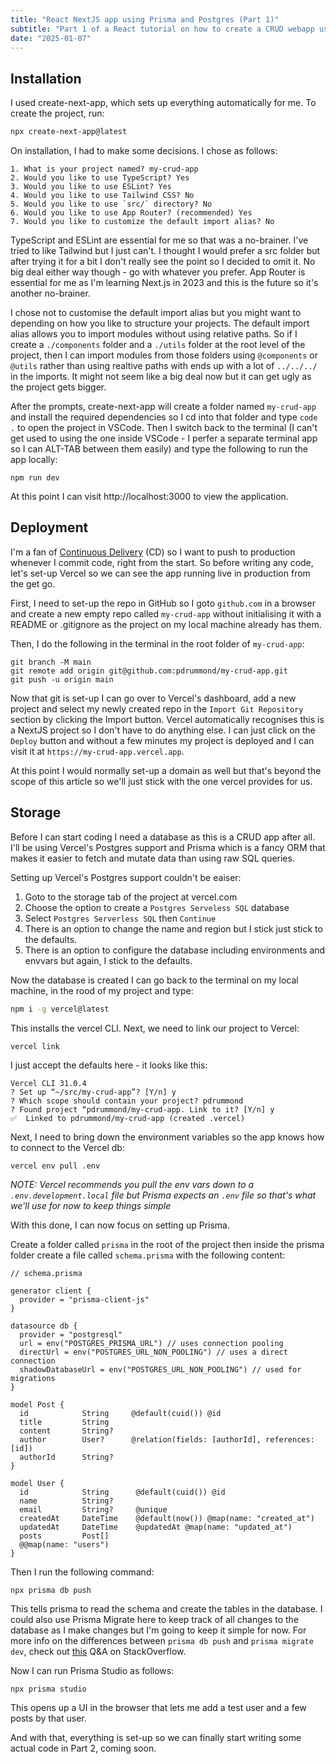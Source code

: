 ```yaml
---
title: "React NextJS app using Prisma and Postgres (Part 1)"
subtitle: "Part 1 of a React tutorial on how to create a CRUD webapp using Next.js 13, Prisma and Postgres."
date: "2025-01-07"
---
```


<!-- end -->

## Installation

I used create-next-app, which sets up everything automatically for me. To create the project, run:

```bash
npx create-next-app@latest
```

On installation, I had to make some decisions. I chose as follows:

```
1. What is your project named? my-crud-app
2. Would you like to use TypeScript? Yes
3. Would you like to use ESLint? Yes
4. Would you like to use Tailwind CSS? No
5. Would you like to use `src/` directory? No
6. Would you like to use App Router? (recommended) Yes
7. Would you like to customize the default import alias? No
```

TypeScript and ESLint are essential for me so that was a no-brainer. I've tried to like Tailwind but I just can't. I thought I would prefer a src folder but after trying it for a bit I don't really see the point so I decided to omit it. No big deal either way though - go with whatever you prefer. App Router is essential for me as I'm learning Next.js in 2023 and this is the future so it's another no-brainer.

I chose not to customise the default import alias but you might want to depending on how you like to structure your projects. The default import alias allows you to import modules without using relative paths. So if I create a `./components` folder and a `./utils` folder at the root level of the project, then I can import modules from those folders using `@components` or `@utils` rather than using realtive paths with ends up with a lot of `../../../` in the imports. It might not seem like a big deal now but it can get ugly as the project gets bigger.

After the prompts, create-next-app will create a folder named `my-crud-app` and install the required dependencies so I cd into that folder and type `code .` to open the project in VSCode. Then I switch back to the terminal (I can't get used to using the one inside VSCode - I perfer a separate terminal app so I can ALT-TAB between them easily) and type the following to run the app locally:

```
npm run dev
```

At this point I can visit http://localhost:3000 to view the application.

## Deployment

I'm a fan of [Continuous Delivery](/posts/on-continuous-delivery) (CD) so I want to push to production whenever I commit code, right from the start. So before writing any code, let's set-up Vercel so we can see the app running live in production from the get go.

First, I need to set-up the repo in GitHub so I goto `github.com` in a browser and create a new empty repo called `my-crud-app` without initialising it with a README or .gitignore as the project on my local machine already has them.

Then, I do the following in the terminal in the root folder of `my-crud-app`:

```
git branch -M main
git remote add origin git@github.com:pdrummond/my-crud-app.git
git push -u origin main
```

Now that git is set-up I can go over to Vercel's dashboard, add a new project and select my newly created repo in the `Import Git Repository` section by clicking the Import button. Vercel automatically recognises this is a NextJS project so I don't have to do anything else. I can just click on the `Deploy` button and without a few minutes my project is deployed and I can visit it at `https://my-crud-app.vercel.app`.

At this point I would normally set-up a domain as well but that's beyond the scope of this article so we'll just stick with the one vercel provides for us.

## Storage

Before I can start coding I need a database as this is a CRUD app after all. I'll be using Vercel's Postgres support and Prisma which is a fancy ORM that makes it easier to fetch and mutate data than using raw SQL queries.

Setting up Vercel's Postgres support couldn't be eaiser:

1. Goto to the storage tab of the project at vercel.com
2. Choose the option to create a `Postgres Serveless SQL` database
3. Select `Postgres Serverless SQL` then `Continue`
4. There is an option to change the name and region but I stick just stick to the defaults.
5. There is an option to configure the database including environments and envvars but again, I stick to the defaults.

Now the database is created I can go back to the terminal on my local machine, in the rood of my project and type:

```bash
npm i -g vercel@latest
```

This installs the vercel CLI. Next, we need to link our project to Vercel:

```
vercel link
```

I just accept the defaults here - it looks like this:

```
Vercel CLI 31.0.4
? Set up “~/src/my-crud-app”? [Y/n] y
? Which scope should contain your project? pdrummond
? Found project “pdrummond/my-crud-app. Link to it? [Y/n] y
✅  Linked to pdrummond/my-crud-app (created .vercel)
```

Next, I need to bring down the environment variables so the app knows how to connect to the Vercel db:

```
vercel env pull .env
```

_*NOTE:* Vercel recommends you pull the env vars down to a `.env.development.local` file but Prisma expects an `.env` file so that's what we'll use for now to keep things simple_

With this done, I can now focus on setting up Prisma.

Create a folder called `prisma` in the root of the project then inside the prisma folder create a file called `schema.prisma` with the following content:

```prisma
// schema.prisma

generator client {
  provider = "prisma-client-js"
}

datasource db {
  provider = "postgresql"
  url = env("POSTGRES_PRISMA_URL") // uses connection pooling
  directUrl = env("POSTGRES_URL_NON_POOLING") // uses a direct connection
  shadowDatabaseUrl = env("POSTGRES_URL_NON_POOLING") // used for migrations
}

model Post {
  id            String     @default(cuid()) @id
  title         String
  content       String?
  author        User?      @relation(fields: [authorId], references: [id])
  authorId      String?
}

model User {
  id            String      @default(cuid()) @id
  name          String?
  email         String?     @unique
  createdAt     DateTime    @default(now()) @map(name: "created_at")
  updatedAt     DateTime    @updatedAt @map(name: "updated_at")
  posts         Post[]
  @@map(name: "users")
}
```

Then I run the following command:

```
npx prisma db push
```

This tells prisma to read the schema and create the tables in the database. I could also use Prisma Migrate here to keep track of all changes to the database as I make changes but I'm going to keep it simple for now. For more info on the differences between `prisma db push` and `prisma migrate dev`, check out [this](https://stackoverflow.com/questions/68539836/difference-between-prisma-db-push-and-prisma-migrate-dev/68540791#68540791) Q&A on StackOverflow.

Now I can run Prisma Studio as follows:

```
npx prisma studio
```

This opens up a UI in the browser that lets me add a test user and a few posts by that user.

And with that, everything is set-up so we can finally start writing some actual code in Part 2, coming soon.
